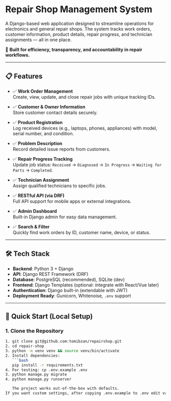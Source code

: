 # Repair Shop Management System

A Django-based web application designed to streamline operations for electronics and general repair shops. The system tracks work orders, customer information, product details, repair progress, and technician assignments — all in one place.

🔧 **Built for efficiency, transparency, and accountability in repair workflows.**

---

## 📋 Features

- ✅ **Work Order Management**  
  Create, view, update, and close repair jobs with unique tracking IDs.

- ✅ **Customer & Owner Information**  
  Store customer contact details securely.

- ✅ **Product Registration**  
  Log received devices (e.g., laptops, phones, appliances) with model, serial number, and condition.

- ✅ **Problem Description**  
  Record detailed issue reports from customers.

- ✅ **Repair Progress Tracking**  
  Update job status: `Received` → `Diagnosed` → `In Progress` → `Waiting for Parts` → `Completed`.

- ✅ **Technician Assignment**  
  Assign qualified technicians to specific jobs.

- ✅ **RESTful API (via DRF)**  
  Full API support for mobile apps or external integrations.

- ✅ **Admin Dashboard**  
  Built-in Django admin for easy data management.

- ✅ **Search & Filter**  
  Quickly find work orders by ID, customer name, device, or status.

---

## 🛠️ Tech Stack

- **Backend**: Python 3 + Django
- **API**: Django REST Framework (DRF)
- **Database**: PostgreSQL (recommended), SQLite (dev)
- **Frontend**: Django Templates (optional: integrate with React/Vue later)
- **Authentication**: Django built-in (extendable with JWT)
- **Deployment Ready**: Gunicorn, Whitenoise, `.env` support

---

## 🚀 Quick Start (Local Setup)

### 1. Clone the Repository
```bash
1. git clone git@github.com:tomibzan/repairshop.git
2. cd repair-shop
3. python -m venv venv && source venv/bin/activate
2. Install dependencies:
   ```bash
   pip install -r requirements.txt
4. For testing: cp .env.example .env   
3. python manage.py migrate 
4. python manage.py runserver  

   The project works out-of-the-box with defaults.
If you want custom settings, after copying .env.example to .env edit values.